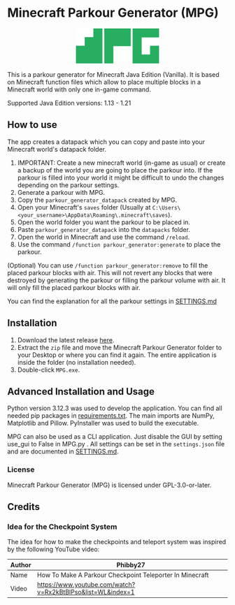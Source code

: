 # Minecraft Parkour Generator (MPG)
<p align="center">
    <img src="src/mpg_icon.png" width="190" height="80">
</p>
This is a parkour generator for Minecraft Java Edition (Vanilla). It is based on Minecraft function files which allow to place multiple blocks in a Minecraft world with only one in-game command.

Supported Java Edition versions: 1.13 - 1.21

## How to use
The app creates a datapack which you can copy and paste into your Minecraft world's datapack folder.

1. IMPORTANT: Create a new minecraft world (in-game as usual) or create a backup of the world you are going to place the parkour into. If the parkour is filled into your world it might be difficult to undo the changes depending on the parkour settings.
2. Generate a parkour with MPG.
3. Copy the `parkour_generator_datapack` created by MPG.
4. Open your Minecraft's `saves` folder (Usually at `C:\Users\<your_username>\AppData\Roaming\.minecraft\saves`).
5. Open the world folder you want the parkour to be placed in.
6. Paste `parkour_generator_datapack` into the `datapacks` folder.
7. Open the world in Minecraft and use the command `/reload`.
8. Use the command `/function parkour_generator:generate` to place the parkour.

(Optional) You can use `/function parkour_generator:remove` to fill the placed parkour blocks with air. This will not revert any blocks that were destroyed by generating the parkour or filling the parkour volume with air. It will only fill the placed parkour blocks with air.

You can find the explanation for all the parkour settings in [SETTINGS.md](SETTINGS.md)

## Installation
1. Download the latest release [here](https://github.com/LeandroTreu/mc-parkour-generator/releases). 
2. Extract the `zip` file and move the Minecraft Parkour Generator folder to your Desktop or where you can find it again. The entire application is inside the folder (no installation needed).
3. Double-click `MPG.exe`.


## Advanced Installation and Usage
Python version 3.12.3 was used to develop the application. You can find all needed pip packages in [requirements.txt](requirements.txt). The main imports are NumPy, Matplotlib and Pillow. PyInstaller was used to build the executable.

MPG can also be used as a CLI application. Just disable the GUI by setting use_gui to False in MPG.py . All settings can be set in the `settings.json` file and are documented in [SETTINGS.md](SETTINGS.md).
### License
Minecraft Parkour Generator (MPG) is licensed under GPL-3.0-or-later.

## Credits
### Idea for the Checkpoint System
The idea for how to make the checkpoints and teleport system was inspired by the following YouTube video:

Author|Phibby27
-|-
Name|How To Make A Parkour Checkpoint Teleporter In Minecraft
Video|https://www.youtube.com/watch?v=Rx2kBtBlPso&list=WL&index=1

